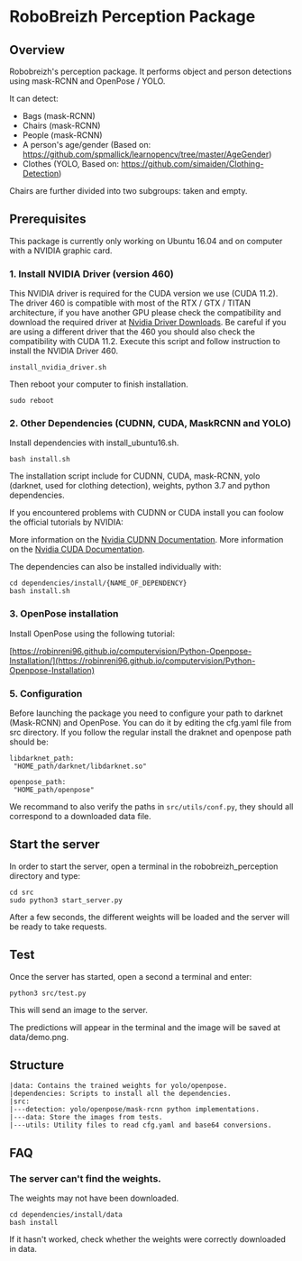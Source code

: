 # RoboBreizh Perception Package

## Overview

Robobreizh's perception package. It performs object and person detections using mask-RCNN and OpenPose / YOLO.

It can detect:

* Bags (mask-RCNN)
* Chairs (mask-RCNN)
* People (mask-RCNN)
* A person's age/gender (Based on: https://github.com/spmallick/learnopencv/tree/master/AgeGender)
* Clothes (YOLO, Based on: https://github.com/simaiden/Clothing-Detection)

Chairs are further divided into two subgroups: taken and empty. 

## Prerequisites

This package is currently only working on Ubuntu 16.04 and on computer with a NVIDIA graphic card.

### 1. Install NVIDIA Driver (version 460)

This NVIDIA driver is required for the CUDA version we use (CUDA 11.2). The driver 460 is compatible with most of the RTX / GTX / TITAN architecture, if you have another GPU please check the compatibility and download the required driver at [Nvidia Driver Downloads](https://www.nvidia.com/Download/index.aspx?lang=en-us). Be careful if you are using a different driver that the 460 you should also check the compatibility with CUDA 11.2.
Execute this script and follow instruction to install the NVIDIA Driver 460.

```buildoutcfg
install_nvidia_driver.sh 
```

Then reboot your computer to finish installation.

```buildoutcfg
sudo reboot 
```


### 2. Other Dependencies (CUDNN, CUDA, MaskRCNN and YOLO)

Install dependencies with install_ubuntu16.sh.

```buildoutcfg
bash install.sh
```

The installation script include for CUDNN, CUDA, mask-RCNN, yolo (darknet, used for clothing detection), weights, python 3.7 and python dependencies.

If you encountered problems with CUDNN or CUDA install you can foolow the official tutorials by NVIDIA:

More information on the [Nvidia CUDNN Documentation](https://docs.nvidia.com/deeplearning/cudnn/install-guide/index.html).
More information on the [Nvidia CUDA Documentation](https://docs.nvidia.com/cuda/cuda-installation-guide-linux/index.html).

The dependencies can also be installed individually with:

```buildoutcfg
cd dependencies/install/{NAME_OF_DEPENDENCY}
bash install.sh
```

### 3. OpenPose installation

Install OpenPose using the following tutorial:

[https://robinreni96.github.io/computervision/Python-Openpose-Installation/](https://robinreni96.github.io/computervision/Python-Openpose-Installation)

### 5. Configuration

Before launching the package you need to configure your path to darknet (Mask-RCNN) and OpenPose. You can do it by editing the cfg.yaml file from src directory. If you follow the regular install the draknet and openpose path should be:

 ```buildoutcfg
libdarknet_path:
  "HOME_path/darknet/libdarknet.so"

openpose_path:
  "HOME_path/openpose"
```

We recommand to also verify the paths in `src/utils/conf.py`, they should all correspond to a downloaded data file. 

## Start the server

In order to start the server, open a terminal in the robobreizh_perception directory and type:

```buildoutcfg
cd src
sudo python3 start_server.py
```

After a few seconds, the different weights will be loaded and the server will be ready to take requests.

## Test

Once the server has started, open a second a terminal and enter:

```buildoutcfg
python3 src/test.py
```

This will send an image to the server. 

The predictions will appear in the terminal and the image will be saved at data/demo.png.

## Structure

```buildoutcfg
|data: Contains the trained weights for yolo/openpose.
|dependencies: Scripts to install all the dependencies.
|src:
|---detection: yolo/openpose/mask-rcnn python implementations.
|---data: Store the images from tests.
|---utils: Utility files to read cfg.yaml and base64 conversions.
```

## FAQ

### The server can't find the weights.

The weights may not have been downloaded. 

```buildoutcfg
cd dependencies/install/data
bash install
```

If it hasn't worked, check whether the weights were correctly downloaded in data.

